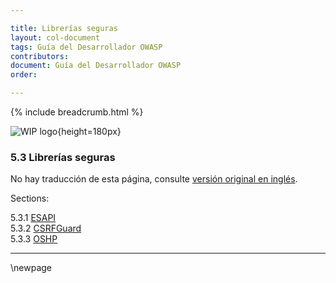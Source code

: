 ```yaml
---

title: Librerías seguras
layout: col-document
tags: Guía del Desarrollador OWASP
contributors:
document: Guía del Desarrollador OWASP
order:

---
```


{% include breadcrumb.html %}

![WIP logo](../../../assets/images/dg_wip.png "Trabajo en curso"){height=180px}

### 5.3 Librerías seguras

No hay traducción de esta página, consulte [versión original en inglés][release0703].

Sections:

5.3.1 [ESAPI](#esapi)  
5.3.2 [CSRFGuard](#csrfguard)  
5.3.3 [OSHP](#oshp)  

----

[release0703]: https://github.com/OWASP/www-project-developer-guide/blob/main/release/07-implementation/03-secure-libraries/toc.md

\newpage
